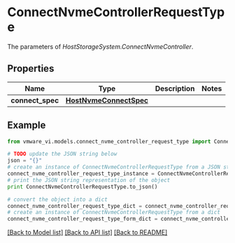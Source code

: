 # ConnectNvmeControllerRequestType

The parameters of *HostStorageSystem.ConnectNvmeController*. 

## Properties
Name | Type | Description | Notes
------------ | ------------- | ------------- | -------------
**connect_spec** | [**HostNvmeConnectSpec**](HostNvmeConnectSpec.md) |  | 

## Example

```python
from vmware_vi.models.connect_nvme_controller_request_type import ConnectNvmeControllerRequestType

# TODO update the JSON string below
json = "{}"
# create an instance of ConnectNvmeControllerRequestType from a JSON string
connect_nvme_controller_request_type_instance = ConnectNvmeControllerRequestType.from_json(json)
# print the JSON string representation of the object
print ConnectNvmeControllerRequestType.to_json()

# convert the object into a dict
connect_nvme_controller_request_type_dict = connect_nvme_controller_request_type_instance.to_dict()
# create an instance of ConnectNvmeControllerRequestType from a dict
connect_nvme_controller_request_type_form_dict = connect_nvme_controller_request_type.from_dict(connect_nvme_controller_request_type_dict)
```
[[Back to Model list]](../README.md#documentation-for-models) [[Back to API list]](../README.md#documentation-for-api-endpoints) [[Back to README]](../README.md)


